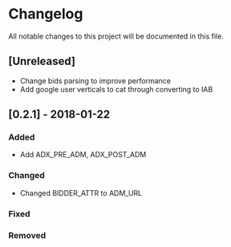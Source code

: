 # Changelog
All notable changes to this project will be documented in this file.


## [Unreleased]
- Change bids parsing to improve performance
- Add google user verticals to cat through converting to IAB


## [0.2.1] - 2018-01-22
### Added
- Add ADX_PRE_ADM, ADX_POST_ADM

### Changed
- Changed BIDDER_ATTR to ADM_URL

### Fixed

### Removed

